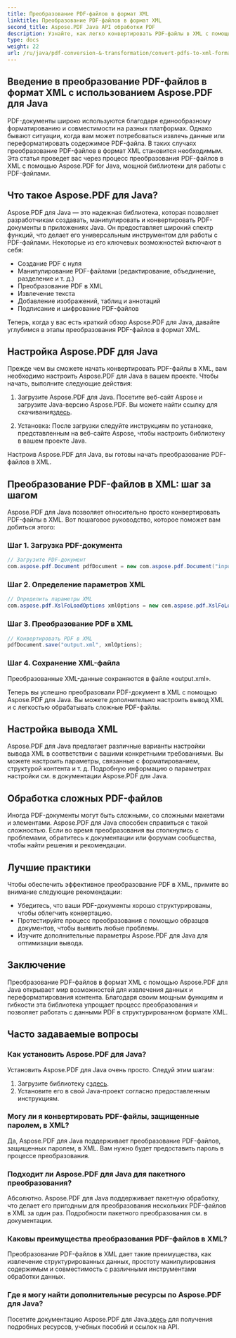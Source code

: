 ```yaml
---
title: Преобразование PDF-файлов в формат XML
linktitle: Преобразование PDF-файлов в формат XML
second_title: Aspose.PDF Java API обработки PDF
description: Узнайте, как легко конвертировать PDF-файлы в XML с помощью Aspose.PDF для Java. Пошаговое руководство и рекомендации по эффективному преобразованию.
type: docs
weight: 22
url: /ru/java/pdf-conversion-&-transformation/convert-pdfs-to-xml-format/
---
```


## Введение в преобразование PDF-файлов в формат XML с использованием Aspose.PDF для Java

PDF-документы широко используются благодаря единообразному форматированию и совместимости на разных платформах. Однако бывают ситуации, когда вам может потребоваться извлечь данные или переформатировать содержимое PDF-файла. В таких случаях преобразование PDF-файлов в формат XML становится необходимым. Эта статья проведет вас через процесс преобразования PDF-файлов в XML с помощью Aspose.PDF for Java, мощной библиотеки для работы с PDF-файлами.

## Что такое Aspose.PDF для Java?

Aspose.PDF для Java — это надежная библиотека, которая позволяет разработчикам создавать, манипулировать и конвертировать PDF-документы в приложениях Java. Он предоставляет широкий спектр функций, что делает его универсальным инструментом для работы с PDF-файлами. Некоторые из его ключевых возможностей включают в себя:

- Создание PDF с нуля
- Манипулирование PDF-файлами (редактирование, объединение, разделение и т. д.)
- Преобразование PDF в XML
- Извлечение текста
- Добавление изображений, таблиц и аннотаций
- Подписание и шифрование PDF-файлов

Теперь, когда у вас есть краткий обзор Aspose.PDF для Java, давайте углубимся в этапы преобразования PDF-файлов в формат XML.

## Настройка Aspose.PDF для Java

Прежде чем вы сможете начать конвертировать PDF-файлы в XML, вам необходимо настроить Aspose.PDF для Java в вашем проекте. Чтобы начать, выполните следующие действия:

1.  Загрузите Aspose.PDF для Java. Посетите веб-сайт Aspose и загрузите Java-версию Aspose.PDF. Вы можете найти ссылку для скачивания[здесь](https://releases.aspose.com/pdf/java/).

2. Установка: После загрузки следуйте инструкциям по установке, представленным на веб-сайте Aspose, чтобы настроить библиотеку в вашем проекте Java.

Настроив Aspose.PDF для Java, вы готовы начать преобразование PDF-файлов в XML.

## Преобразование PDF-файлов в XML: шаг за шагом

Aspose.PDF для Java позволяет относительно просто конвертировать PDF-файлы в XML. Вот пошаговое руководство, которое поможет вам добиться этого:

### Шаг 1. Загрузка PDF-документа

```java
// Загрузите PDF-документ
com.aspose.pdf.Document pdfDocument = new com.aspose.pdf.Document("input.pdf");
```

### Шаг 2. Определение параметров XML

```java
// Определить параметры XML
com.aspose.pdf.XslFoLoadOptions xmlOptions = new com.aspose.pdf.XslFoLoadOptions();
```

### Шаг 3. Преобразование PDF в XML

```java
// Конвертировать PDF в XML
pdfDocument.save("output.xml", xmlOptions);
```

### Шаг 4. Сохранение XML-файла

Преобразованные XML-данные сохраняются в файле «output.xml».

Теперь вы успешно преобразовали PDF-документ в XML с помощью Aspose.PDF для Java. Вы можете дополнительно настроить вывод XML и с легкостью обрабатывать сложные PDF-файлы.

## Настройка вывода XML

Aspose.PDF для Java предлагает различные варианты настройки вывода XML в соответствии с вашими конкретными требованиями. Вы можете настроить параметры, связанные с форматированием, структурой контента и т. д. Подробную информацию о параметрах настройки см. в документации Aspose.PDF для Java.

## Обработка сложных PDF-файлов

Иногда PDF-документы могут быть сложными, со сложными макетами и элементами. Aspose.PDF для Java способен справиться с такой сложностью. Если во время преобразования вы столкнулись с проблемами, обратитесь к документации или форумам сообщества, чтобы найти решения и рекомендации.

## Лучшие практики

Чтобы обеспечить эффективное преобразование PDF в XML, примите во внимание следующие рекомендации:

- Убедитесь, что ваши PDF-документы хорошо структурированы, чтобы облегчить конвертацию.
- Протестируйте процесс преобразования с помощью образцов документов, чтобы выявить любые проблемы.
- Изучите дополнительные параметры Aspose.PDF для Java для оптимизации вывода.

## Заключение

Преобразование PDF-файлов в формат XML с помощью Aspose.PDF для Java открывает мир возможностей для извлечения данных и переформатирования контента. Благодаря своим мощным функциям и гибкости эта библиотека упрощает процесс преобразования и позволяет работать с данными PDF в структурированном формате XML.

## Часто задаваемые вопросы

### Как установить Aspose.PDF для Java?

Установить Aspose.PDF для Java очень просто. Следуй этим шагам:
1.  Загрузите библиотеку с[здесь](https://releases.aspose.com/pdf/java/).
2. Установите его в свой Java-проект согласно предоставленным инструкциям.

### Могу ли я конвертировать PDF-файлы, защищенные паролем, в XML?

Да, Aspose.PDF для Java поддерживает преобразование PDF-файлов, защищенных паролем, в XML. Вам нужно будет предоставить пароль в процессе преобразования.

### Подходит ли Aspose.PDF для Java для пакетного преобразования?

Абсолютно. Aspose.PDF для Java поддерживает пакетную обработку, что делает его пригодным для преобразования нескольких PDF-файлов в XML за один раз. Подробности пакетного преобразования см. в документации.

### Каковы преимущества преобразования PDF-файлов в XML?

Преобразование PDF-файлов в XML дает такие преимущества, как извлечение структурированных данных, простоту манипулирования содержимым и совместимость с различными инструментами обработки данных.

### Где я могу найти дополнительные ресурсы по Aspose.PDF для Java?

 Посетите документацию Aspose.PDF для Java.[здесь](https://reference.aspose.com/pdf/java/) для получения подробных ресурсов, учебных пособий и ссылок на API.